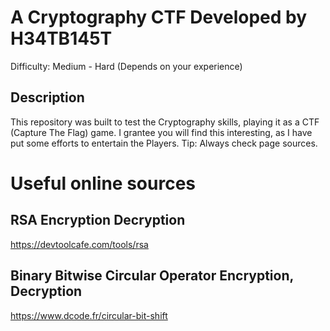 # A Cryptography CTF Developed by H34TB145T
Difficulty: Medium - Hard (Depends on your experience) 

## Description
This repository was built to test the Cryptography skills, playing it as a CTF (Capture The Flag) game.
I grantee you will find this interesting, as I have put some efforts to entertain the Players.
Tip: Always check page sources.

# Useful online sources
## RSA Encryption Decryption
https://devtoolcafe.com/tools/rsa

## Binary Bitwise Circular Operator Encryption, Decryption
https://www.dcode.fr/circular-bit-shift
